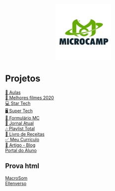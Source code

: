 <p align="center">
  <img src="./mc.png">
</p>

<h1>Projetos</h1>

[📓 Aulas](https://github.com/Ellen172/MC-Aulas) <br/>
[🍿 Melhores filmes 2020](https://github.com/Ellen172/Melhores-filmes-2020) <br/>
[💻 Star Tech](https://github.com/Ellen172/Star-Tech) <br/>
[🖥️ Super Tech](https://github.com/Ellen172/Super-Tech) <br/>
[📄 Formulário MC](https://github.com/Ellen172/Formulario-MC) <br/>
[📰 Jornal Atual](https://github.com/Ellen172/Jornal-Atual) <br/>
[🎶 Playlist Total](https://github.com/Ellen172/Playlist-Total) <br/>
[🥣 Livro de Receitas](https://github.com/Ellen172/Livro-receitas) <br/>
[✅ Meu Currículo](https://github.com/Ellen172/Meu-Curriculo) <br/>
[🎨 Artigo - Blog](https://github.com/Ellen172/Artigo-Blog)<br/>
[Portal do Aluno](https://github.com/Ellen172/PortalDoAluno)

## Prova html
[MacroSom](https://github.com/Ellen172/MacroSom) <br/>
[Ellenverso](https://github.com/Ellen172/Ellenverso) 

